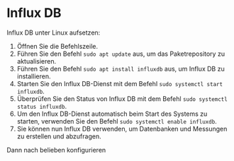 # Influx DB

Influx DB unter Linux aufsetzen:

1. Öffnen Sie die Befehlszeile.
2. Führen Sie den Befehl `sudo apt update` aus, um das Paketrepository zu aktualisieren.
3. Führen Sie den Befehl `sudo apt install influxdb` aus, um Influx DB zu installieren.
4. Starten Sie den Influx DB-Dienst mit dem Befehl `sudo systemctl start influxdb`.
5. Überprüfen Sie den Status von Influx DB mit dem Befehl `sudo systemctl status influxdb`.
6. Um den Influx DB-Dienst automatisch beim Start des Systems zu starten, verwenden Sie den Befehl `sudo systemctl enable influxdb`.
7. Sie können nun Influx DB verwenden, um Datenbanken und Messungen zu erstellen und abzufragen.

Dann nach belieben konfigurieren